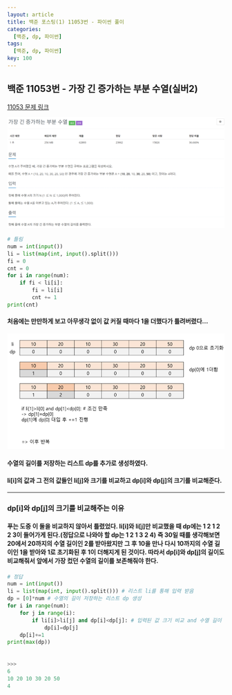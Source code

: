 ```yaml
---
layout: article
title: 백준 포스팅(1) 11053번 - 파이썬 풀이
categories:
  [백준, dp, 파이썬]
tags:
  [백준, dp, 파이썬]
key: 100
---
```


## 백준 11053번 - 가장 긴 증가하는 부분 수열(실버2)

[11053 문제 링크](https://www.acmicpc.net/problem/11053)

<center><img src="https://github.com/swanyte/swanyte.github.io/blob/master/_posts/image/21-01-12/11053_0.png"></center>


```python
# 틀림 
num = int(input())
li = list(map(int, input().split()))
fi = 0
cnt = 0
for i in range(num):
    if fi < li[i]:
        fi = li[i]
        cnt += 1
print(cnt)
```

####  처음에는 만만하게 보고 아무생각 없이 값 커질 때마다 1을 더했다가 틀려버렸다... 
<center><img src="/image/21-01-12/11053_1.png"></center>

#### 수열의 길이를 저장하는 리스트 dp를 추가로 생성하였다.
#### li[i]의 값과 그 전의 값들인 li[j]와 크기를 비교하고 dp[i]와 dp[j]의 크기를 비교해준다.
---
### dp[i]와 dp[j]의 크기를 비교해주는 이유
#### 푸는 도중 이 둘을 비교하지 않아서 틀렸었다. li[i]와 li[j]만 비교했을 때 dp에는 1 2 1 2 2 3이 들어가게 된다.(정답으로 나와야 할 dp는 1 2 1 3 2 4) 즉 30일 때를 생각해보면 20에서 20까지의 수열 길이인 2를 받아왔지만 그 후 10을 만나 다시 10까지의 수열 길이인 1을 받아와 1로 초기화된 후 1이 더해지게 된 것이다. 따라서 dp[i]와 dp[j]의 길이도 비교해줘서 앞에서 가장 컸던 수열의 길이를 보존해줘야 한다.
```python
# 정답
num = int(input())
li = list(map(int, input().split())) # 리스트 li를 통해 입력 받음
dp = [0]*num # 수열의 길이 저장하는 리스트 dp 생성
for i in range(num):
    for j in range(i):
        if li[i]>li[j] and dp[i]<dp[j]: # 입력된 값 크기 비교 and 수열 길이 비교
            dp[i]=dp[j]
    dp[i]+=1
print(max(dp))


>>>
6
10 20 10 30 20 50
4
```
